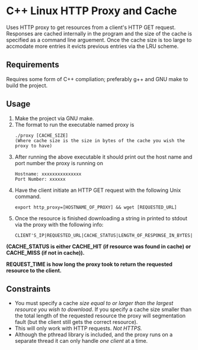 # C++ Linux HTTP Proxy and Cache 
Uses HTTP proxy to get resources from a client's HTTP GET request. Responses are cached internally in the program
and the size of the cache is specified as a command line arguement. Once the cache size is too large to accmodate
more entries it evicts previous entries via the LRU scheme. 

## Requirements 
Requires some form of C++ compliation; preferably g++ and GNU make to build the project.


## Usage
 1) Make the project via GNU make.
 2) The format to run the executable named proxy is 
    ```
	./proxy [CACHE_SIZE]
    (Where cache size is the size in bytes of the cache you wish the proxy to have)
	```
 1) After running the above executable it should print out the host name and port number the proxy is running on
    ``` 
	Hostname: xxxxxxxxxxxxxxx
	Port Number: xxxxxx
	```
 1) Have the client initiate an HTTP GET request with the following Unix command.
    ```
	export http_proxy=[HOSTNAME_OF_PROXY] && wget [REQUESTED_URL]
	```
 4) Once the resource is finished downloading a string in printed to stdout via the proxy with the following info:
    ``` 
	CLIENT'S_IP|REQUESTED_URL|CACHE_STATUS|LENGTH_OF_RESPONSE_IN_BYTES|REQUEST_TIME
	```
 **(CACHE_STATUS is either CACHE_HIT (if resource was found in cache) or CACHE_MISS (if not in cache)).**

**REQUEST_TIME is how long the proxy took to return the requested resource to the client.**




## Constraints

- You must specify a cache *size equal to or larger than the largest resource you wish to download*.
If you specify a cache size smaller than the total length of the requested resource the proxy will segmentation
fault (but the client still gets the correct resource).
- This will only work with HTTP requests. *Not HTTPS.*
- Although the pthread library is included, and the proxy runs on a separate thread it can only handle *one client* at a time.
